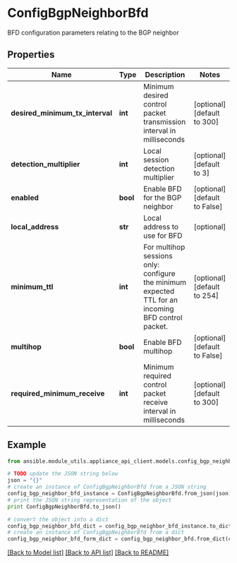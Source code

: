 # ConfigBgpNeighborBfd

BFD configuration parameters relating to the BGP neighbor

## Properties

Name | Type | Description | Notes
------------ | ------------- | ------------- | -------------
**desired_minimum_tx_interval** | **int** | Minimum desired control packet transmission interval in milliseconds | [optional] [default to 300]
**detection_multiplier** | **int** | Local session detection multiplier | [optional] [default to 3]
**enabled** | **bool** | Enable BFD for the BGP neighbor | [optional] [default to False]
**local_address** | **str** | Local address to use for BFD | [optional] 
**minimum_ttl** | **int** | For multihop sessions only: configure the minimum expected TTL for an incoming BFD control packet. | [optional] [default to 254]
**multihop** | **bool** | Enable BFD multihop | [optional] [default to False]
**required_minimum_receive** | **int** | Minimum required control packet receive interval in milliseconds | [optional] [default to 300]

## Example

```python
from ansible.module_utils.appliance_api_client.models.config_bgp_neighbor_bfd import ConfigBgpNeighborBfd

# TODO update the JSON string below
json = "{}"
# create an instance of ConfigBgpNeighborBfd from a JSON string
config_bgp_neighbor_bfd_instance = ConfigBgpNeighborBfd.from_json(json)
# print the JSON string representation of the object
print ConfigBgpNeighborBfd.to_json()

# convert the object into a dict
config_bgp_neighbor_bfd_dict = config_bgp_neighbor_bfd_instance.to_dict()
# create an instance of ConfigBgpNeighborBfd from a dict
config_bgp_neighbor_bfd_form_dict = config_bgp_neighbor_bfd.from_dict(config_bgp_neighbor_bfd_dict)
```
[[Back to Model list]](../README.md#documentation-for-models) [[Back to API list]](../README.md#documentation-for-api-endpoints) [[Back to README]](../README.md)


